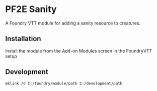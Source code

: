 # PF2E Sanity

A Foundry VTT module for adding a sanity resource to creatures.

## Installation

Install the module from the Add-on Modules screen in the FoundryVTT setup

## Development

```
mklink /d C:/foundry/module/path C:/development/path
```
